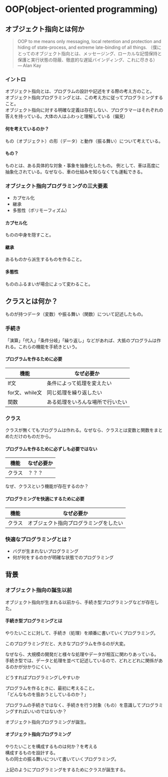 # OOP(object-oriented programming)
## オブジェクト指向とは何か
>OOP to me means only messaging, local retention and protection and hiding of state-process, and extreme late-binding of all things. （僕にとってのオブジェクト指向とは、メッセージング、ローカルな記憶保持と保護と実行状態の隠蔽、徹底的な遅延バインディング、これに尽きる）
— Alan Kay

### イントロ
オブジェクト指向とは、プログラムの設計や記述をする際の考え方のこと。  
オブジェクト指向プログラミングとは、この考え方に従ってプログラミングすること。  
オブジェクト指向に対する明確な定義は存在しない、プログラマーはそれぞれの答えを持っている。大体の人はふわっと理解している（偏見）  


#### 何を考えているのか？
もの（オブジェクト）の形（データ）と動作（振る舞い）について考えている。  
#### もの？
ものとは、ある具体的な対象・事象を抽象化したもの。
例として、車は高度に抽象化されている。なぜなら、車の仕組みを知らなくても運転できる。

### オブジェクト指向プログラミングの三大要素
- カプセル化
- 継承
- 多態性（ポリモーフィズム）
#### カプセル化
ものの中身を隠すこと。
#### 継承
あるものから派生するものを作ること。
#### 多態性
もののふるまいが場合によって変わること。

## クラスとは何か？
ものが持つデータ（変数）や振る舞い（関数）について記述したもの。
### 手続き
「演算」「代入」「条件分岐」「繰り返し」などがあれば、大抵のプログラムは作れる。これらの機能を手続きという。
#### プログラムを作るために必要
|機能|なぜ必要か|
|---|---|
|If文 | 条件によって処理を変えたい |
for文、while文 | 同じ処理を繰り返したい  
関数 | ある処理をいろんな場所で行いたい   

### クラス
クラスが無くてもプログラムは作れる。なぜなら、クラスとは変数と関数をまとめただけのものだから。
#### プログラムを作るために必ずしも必要ではない
|機能|なぜ必要か|
|---|---|
|クラス|？？？|

なぜ、クラスという機能が存在するのか？

#### プログラミングを快適にするために必要
|機能|なぜ必要か|
|---|---|
|クラス|オブジェクト指向プログラミングをしたい|

### 快適なプログラミングとは？
- バグが生まれないプログラミング
- 何が何をするのかが明確な状態でのプログラミング





## 背景
### オブジェクト指向の誕生以前
オブジェクト指向が生まれる以前から、手続き型プログラミングなどが存在した。
#### 手続き型プログラミングとは
やりたいことに対して、手続き（処理）を順番に書いていくプログラミング。

このプログラミングだと、大きなプログラムを作るのが大変。

なぜなら、大規模の開発だと様々な処理やデータが相互に関わりあっている。  
手続き型では、データと処理を並べて記述しているので、どれとどれに関係があるのかが分かりにくい。  

どうすればプログラミングしやすいか

プログラムを作るときに、最初に考えること。  
「どんなものを扱おうとしているのか？」

プログラムの手続きではなく、手続きを行う対象（もの）を意識してプログラミングすればいいのではないか？

オブジェクト指向プログラミングが誕生。

#### オブジェクト指向プログラミング
やりたいことを構成するものは何か？を考える  
構成するものを設計する。  
もの同士の振る舞いについて書いていくプログラミング。  

上記のようにプログラミングをするためにクラスが誕生する。
